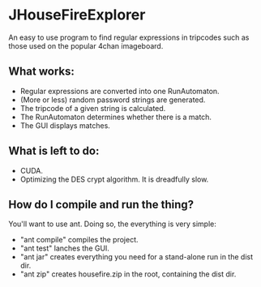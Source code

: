 # JHouseFireExplorer

An easy to use program to find regular expressions in tripcodes such as those
used on the popular 4chan imageboard.

## What works:

*   Regular expressions are converted into one RunAutomaton.
*   (More or less) random password strings are generated.
*   The tripcode of a given string is calculated.
*   The RunAutomaton determines whether there is a match.
*   The GUI displays matches.

## What is left to do:

* CUDA.
* Optimizing the DES crypt algorithm. It is dreadfully slow.

## How do I compile and run the thing?

You'll want to use ant. Doing so, the everything is very simple:

*   "ant compile" compiles the project.
*   "ant test" lanches the GUI.
*   "ant jar" creates everything you need for a stand-alone run in the dist dir.
*   "ant zip" creates housefire.zip in the root, containing the dist dir.
